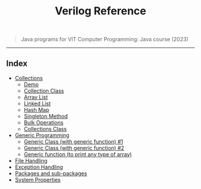 <h1 align="center"> Verilog Reference </h1>
<br>

> Java programs for VIT Computer Programming: Java course (2023)

---

## Index

- [Collections](https://github.com/ArjunBasandrai/java-reference/tree/main/collections)
  - [Demo](https://github.com/ArjunBasandrai/java-reference/blob/main/collections/demo.java)
  - [Collection Class](https://github.com/ArjunBasandrai/java-reference/blob/main/collections/collection_class.java)
  - [Array List](https://github.com/ArjunBasandrai/java-reference/blob/main/collections/array_list.java)
  - [Linked List](https://github.com/ArjunBasandrai/java-reference/blob/main/collections/linked_list.java)
  - [Hash Map](https://github.com/ArjunBasandrai/java-reference/blob/main/collections/hash_map.java)
  - [Singleton Method](https://github.com/ArjunBasandrai/java-reference/blob/main/collections/singleton.java)
  - [Bulk Operations](https://github.com/ArjunBasandrai/java-reference/blob/main/collections/bulk_ops.java)
  - [Collections Class](https://github.com/ArjunBasandrai/java-reference/blob/main/collections/collections_class.java)
- [Generic Programming](https://github.com/ArjunBasandrai/java-reference/tree/main/generic_programming)
  - [Generic Class (with generic function) #1](https://github.com/ArjunBasandrai/java-reference/blob/main/generic_programming/demo.java)
  - [Generic Class (with generic function) #2](https://github.com/ArjunBasandrai/java-reference/blob/main/generic_programming/demo3.java)
  - [Generic function (to print any type of array)](https://github.com/ArjunBasandrai/java-reference/blob/main/generic_programming/demo2.java)
- [File Handling](https://github.com/ArjunBasandrai/java-reference/tree/main/file_handling)
- [Exception Handling](https://github.com/ArjunBasandrai/java-reference/tree/main/exception_handling)
- [Packages and sub-packages](https://github.com/ArjunBasandrai/java-reference/tree/main/packages_demo)
- [System Properties](https://github.com/ArjunBasandrai/java-reference/tree/main/system_properties)
